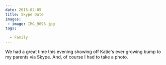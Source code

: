```yaml
---
date: 2015-02-05
title: Skype Date
images: 
 - image: IMG_9095.jpg
tags:

  - Family
---
```

We had a great time this evening showing off Katie's ever growing bump to my parents via Skype. And, of course I had to take a photo.